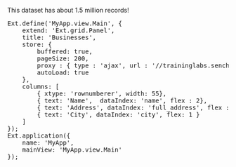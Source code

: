 This dataset has about 1.5 million records!

<pre class="runnable run">
Ext.define('MyApp.view.Main', {
    extend: 'Ext.grid.Panel',
    title: 'Businesses',
    store: {
        buffered: true,
        pageSize: 200,
        proxy : { type : 'ajax', url : '//traininglabs.sencha.com/go?fn=getbigrowrange', reader : { type : 'json', rootProperty : 'data' } },
        autoLoad: true
    },
    columns: [
        { xtype: 'rownumberer', width: 55},
        { text: 'Name',  dataIndex: 'name', flex : 2},
        { text: 'Address', dataIndex: 'full_address', flex : 3  },
        { text: 'City', dataIndex: 'city', flex: 1 }
    ]
});
Ext.application({
    name: 'MyApp',
    mainView: 'MyApp.view.Main'
});
</pre>